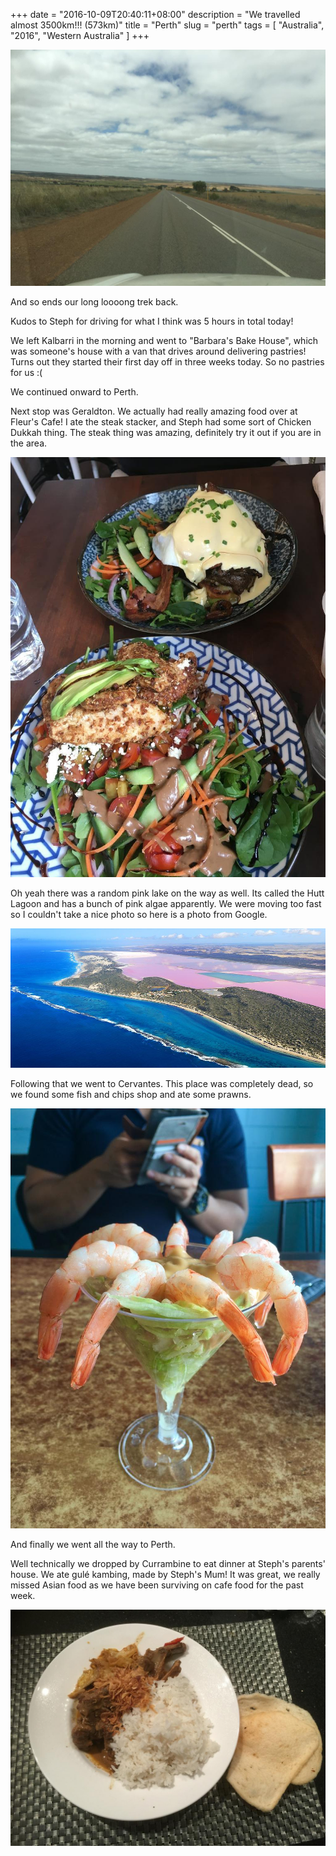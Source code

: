 +++
date = "2016-10-09T20:40:11+08:00"
description = "We travelled almost 3500km!!! (573km)"
title = "Perth"
slug = "perth"
tags = [ "Australia", "2016", "Western Australia" ]
+++

![view](/images/2016/perth/view.jpg)

And so ends our long loooong trek back.

Kudos to Steph for driving for what I think was 5 hours in total today!

We left Kalbarri in the morning and went to "Barbara's Bake House", which was someone's house with a van that drives around delivering pastries! Turns out they started their first day off in three weeks today. So no pastries for us :(

We continued onward to Perth.

Next stop was Geraldton. We actually had really amazing food over at Fleur's Cafe! I ate the steak stacker, and Steph had some sort of Chicken Dukkah thing. The steak thing was amazing, definitely try it out if you are in the area.

![fleur](/images/2016/perth/fleur.jpg)

Oh yeah there was a random pink lake on the way as well. Its called the Hutt Lagoon and has a bunch of pink algae apparently. We were moving too fast so I couldn't take a nice photo so here is a photo from Google.

![huttlagoon](/images/2016/perth/huttlagoon.jpg)

Following that we went to Cervantes. This place was completely dead, so we found some fish and chips shop and ate some prawns.

![prawns](/images/2016/perth/prawns.jpg)

And finally we went all the way to Perth.

Well technically we dropped by Currambine to eat dinner at Steph's parents' house. We ate gulé kambing, made by Steph's Mum! It was great, we really missed Asian food as we have been surviving on cafe food for the past week.

![gule](/images/2016/perth/gule.jpg)
